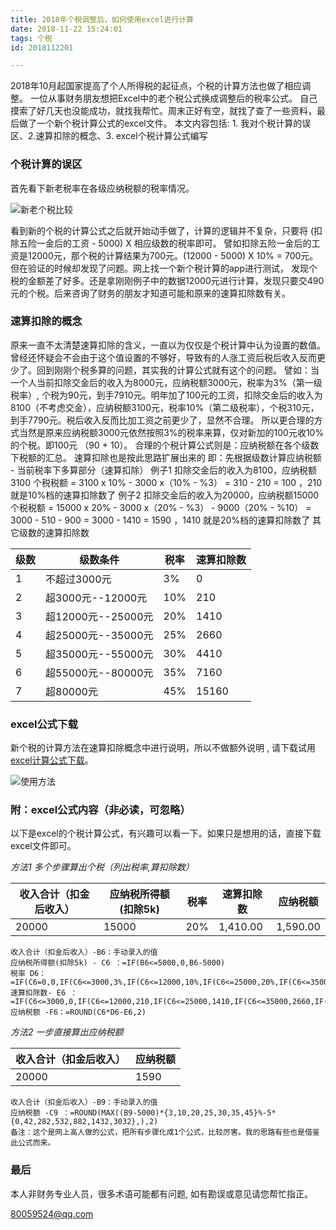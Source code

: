 ```yaml
---
title: 2018年个税调整后，如何使用excel进行计算
date: 2018-11-22 15:24:01
tags: 个税
id: 2018112201

---
```


2018年10月起国家提高了个人所得税的起征点，个税的计算方法也做了相应调整。 一位从事财务朋友想把Excel中的老个税公式换成调整后的税率公式。 自己摸索了好几天也没能成功，就找我帮忙。周末正好有空，就找了查了一些资料，最后做了一个新个税计算公式的excel文件。
本文内容包括:  1. 我对个税计算的误区、2.速算扣除的概念、3. excel个税计算公式编写
<!-- more -->
### 个税计算的误区
首先看下新老税率在各级应纳税额的税率情况。

![新老个税比较](http://qnpic.yuzhangping.com/2018%E6%96%B0%E6%97%A7%E4%B8%AA%E7%A8%8E%E6%AF%94%E8%BE%83.png)

看到新的个税的计算公式之后就开始动手做了，计算的逻辑并不复杂，只要将 (扣除五险一金后的工资 - 5000)  X 相应级数的税率即可。
譬如扣除五险一金后的工资是12000元，那个税的计算结果为700元。(12000 - 5000) X 10% = 700元。
但在验证的时候却发现了问题。网上找一个新个税计算的app进行测试， 发现个税的金额差了好多。还是拿刚刚例子中的数据12000元进行计算，发现只要交490元的个税。后来咨询了财务的朋友才知道可能和原来的速算扣除数有关。

### 速算扣除的概念
原来一直不太清楚速算扣除的含义，一直以为仅仅是个税计算中认为设置的数值。曾经还怀疑会不会由于这个值设置的不够好，导致有的人涨工资后税后收入反而更少了。回到刚刚个税多算的问题，其实我的计算公式就有这个的问题。
譬如：当一个人当前扣除交金后的收入为8000元，应纳税额3000元，税率为3%（第一级税率）, 个税为90元，到手7910元。明年加了100元的工资，扣除交金后的收入为8100（不考虑交金），应纳税额3100元，税率10%（第二级税率），个税310元，到手7790元。税后收入反而比加工资之前更少了，显然不合理。
所以更合理的方式当然是原来应纳税额3000元依然按照3%的税率来算，仅对新加的100元收10%的个税。即100元 （90 + 10）。
合理的个税计算公式则是：应纳税额在各个级数下税额的汇总。
速算扣除也是按此思路扩展出来的
即：先根据级数计算应纳税额  - 当前税率下多算部分（速算扣除）
例子1  扣除交金后的收入为8100，应纳税额3100
个税税额 
=  3100 x 10% - 3000 x（10% - %3）
=  310 - 210 
= 100  ，210就是10%档的速算扣除数了
例子2  扣除交金后的收入为20000，应纳税额15000
个税税额 
=  15000 x 20% - 3000 x（20% - %3） - 9000（20% - %10）
 =  3000 - 510 - 900 
=  3000 - 1410
=  1590  ，1410 就是20%档的速算扣除数了
其它级数的速算扣除数

|级数	|级数条件	|税率	|速算扣除数|
| ------	| ------	| ------ | ------ |
| 1	|不超过3000元|	3%|	0|
| 2	| 超3000元--12000元| 10%|	210|
| 3	|超12000元--25000元| 20%|	1410|
| 4	|超25000元--35000元| 25%|	2660|
| 5	|超35000元--55000元| 30%|	4410|
| 6	|超55000元--80000元| 35%|	7160|
| 7	|超80000元 | 45%|	15160|

### excel公式下载
新个税的计算方法在速算扣除概念中进行说明，所以不做额外说明 , 请下载试用 [excel计算公式下载](http://qnpic.yuzhangping.com/2018%E4%B8%AA%E7%A8%8E%E8%AE%A1%E7%AE%97%E6%96%B9%E6%B3%95_5000%E8%B5%B7%E5%BE%81%E7%82%B9.xls)。



![使用方法](http://qnpic.yuzhangping.com/2018%E4%B8%AA%E7%A8%8E%E8%AE%A1%E7%AE%97%E6%96%B9%E6%B3%95_5000%E8%B5%B7%E5%BE%81%E7%82%B9.gif)





### 附：excel公式内容（非必读，可忽略）

以下是excel的个税计算公式，有兴趣可以看一下。如果只是想用的话，直接下载excel文件即可。

*方法1 多个步骤算出个税（列出税率,算扣除数）*


| 收入合计（扣金后收入）   |应纳税所得额(扣除5k)  |税率	|速算扣除数|应纳税额 |
| ------	| ------	| ------ | ------ |------ |  
| 20000 |15000| 20%| 1,410.00|1,590.00|
```excel
收入合计（扣金后收入）-B6：手动录入的值
应纳税所得额(扣除5k) - C6 ：=IF(B6<=5000,0,B6-5000)
税率 D6：=IF(C6=0,0,IF(C6<=3000,3%,IF(C6<=12000,10%,IF(C6<=25000,20%,IF(C6<=35000,25%,IF(C6<=55000,30%,IF(C6<=80000,35%,45%)))))))
速算扣除数- E6 ：=IF(C6<=3000,0,IF(C6<=12000,210,IF(C6<=25000,1410,IF(C6<=35000,2660,IF(C6<=55000,4410,IF(C6<=80000,7160,15160))))))
应纳税额 -F6：=ROUND(C6*D6-E6,2)
```

*方法2 一步直接算出应纳税额*

|  收入合计（扣金后收入）   |应纳税额|
| ------	| ------	|  
| 20000 |1590|
```excel
收入合计（扣金后收入）-B9：手动录入的值
应纳税额 -C9 ：=ROUND(MAX((B9-5000)*{3,10,20,25,30,35,45}%-5*{0,42,282,532,882,1432,3032},),2)
备注：这个是网上高人做的公式，把所有步骤化成1个公式，比较厉害。我的思路有些也是借鉴此公式而来。
```
### 最后

本人非财务专业人员，很多术语可能都有问题, 如有勘误或意见请您帮忙指正。

80059524@qq.com